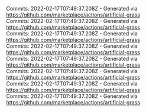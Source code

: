 Commits: 2022-02-17T07:49:37.208Z - Generated via https://github.com/marketplace/actions/artificial-grass
<br>
Commits: 2022-02-17T07:49:37.208Z - Generated via https://github.com/marketplace/actions/artificial-grass
<br>
Commits: 2022-02-17T07:49:37.208Z - Generated via https://github.com/marketplace/actions/artificial-grass
<br>
Commits: 2022-02-17T07:49:37.208Z - Generated via https://github.com/marketplace/actions/artificial-grass
<br>
Commits: 2022-02-17T07:49:37.208Z - Generated via https://github.com/marketplace/actions/artificial-grass
<br>
Commits: 2022-02-17T07:49:37.208Z - Generated via https://github.com/marketplace/actions/artificial-grass
<br>
Commits: 2022-02-17T07:49:37.208Z - Generated via https://github.com/marketplace/actions/artificial-grass
<br>
Commits: 2022-02-17T07:49:37.208Z - Generated via https://github.com/marketplace/actions/artificial-grass
<br>
